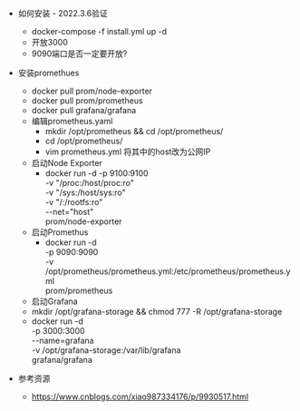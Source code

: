 * 如何安装 - 2022.3.6验证
	* docker-compose -f install.yml up -d
	* 开放3000
	* 9090端口是否一定要开放?
* 安装promethues
	* docker pull prom/node-exporter
	* docker pull prom/prometheus
	* docker pull grafana/grafana
	* 编辑prometheus.yaml
		* mkdir /opt/prometheus && cd /opt/prometheus/
		* cd /opt/prometheus/
		* vim prometheus.yml 将其中的host改为公网IP
	* 启动Node Exporter
		* docker run -d -p 9100:9100 \
  -v "/proc:/host/proc:ro" \
  -v "/sys:/host/sys:ro" \
  -v "/:/rootfs:ro" \
  --net="host" \
  prom/node-exporter
  	* 启动Promethus
		* docker run  -d \
	  -p 9090:9090 \
	  -v /opt/prometheus/prometheus.yml:/etc/prometheus/prometheus.yml  \
	  prom/prometheus
	 * 启动Grafana
 	* mkdir /opt/grafana-storage &&  chmod 777 -R /opt/grafana-storage
 	*  docker run -d \
  -p 3000:3000 \
  --name=grafana \
  -v /opt/grafana-storage:/var/lib/grafana \
  grafana/grafana

* 参考资源
	* https://www.cnblogs.com/xiao987334176/p/9930517.html
